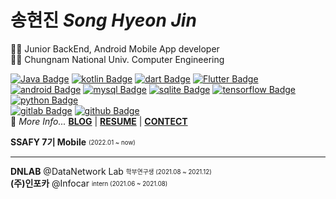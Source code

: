 # 송현진 *Song Hyeon Jin*
👩‍💻 Junior BackEnd, Android Mobile App developer </br>
👩‍🎓 Chungnam National Univ. Computer Engineering  
  
[![Java Badge](https://img.shields.io/badge/Java-007396?style=flat-square&logo=Java&logoColor=white)](https://Java.info/)
[![kotlin Badge](https://img.shields.io/badge/kotlin-7F52FF?style=flat-square&logo=kotlin&logoColor=white)](https://www.kotlin.org/)
[![dart Badge](https://img.shields.io/badge/dart-0175C2?style=flat-square&logo=dart&logoColor=white)](https://dart.org/)
[![Flutter Badge](https://img.shields.io/badge/Flutter-02569B?style=flat-square&logo=Flutter&logoColor=white)](https://Flutter.org/)
[![android Badge](https://img.shields.io/badge/android-3DDC84?style=flat-square&logo=android&logoColor=white)](https://android.org/)
[![mysql Badge](https://img.shields.io/badge/mysql-4479A1?style=flat-square&logo=mysql&logoColor=white)](https://mysql.org/)
[![sqlite Badge](https://img.shields.io/badge/sqlite-003B57?style=flat-square&logo=sqlite&logoColor=white)](https://www.sqlite.com/)
[![tensorflow Badge](https://img.shields.io/badge/tensorflow-FF6F00?style=flat-square&logo=tensorflow&logoColor=white)](https://www.tensorflow.com/)
[![python Badge](https://img.shields.io/badge/python-3776AB?style=flat-square&logo=python&logoColor=white)](https://python.com/)
</br>
[![gitlab Badge](https://img.shields.io/badge/gitlab-FCA121?style=flat-square&logo=gitlab&logoColor=white)](https://gitlab.com/)
[![github Badge](https://img.shields.io/badge/github-181717?style=flat-square&logo=github&logoColor=white)](https://github.com/)
</br>
🎈 *More Info...* **[BLOG](https://songsong-it.tistory.com/)** | **[RESUME]()** | **[CONTECT](hyeonjin0103@naver.com)** 

**SSAFY 7기 Mobile**  <sub><sup>  (2022.01 ~ now)</sup></sub>  

---
**DNLAB** @DataNetwork Lab <sub><sup>학부연구생 (2021.08 ~ 2021.12)</sup></sub>  
**(주)인포카** @Infocar <sub><sup> intern (2021.06 ~ 2021.08)</sup></sub>  
